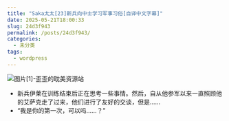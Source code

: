 ```yaml
---
title: "Saka太太[23]新兵向中士学习军事习俗[自译中文字幕]"
date: 2025-05-21T18:00:33
slug: 24d3f943
permalink: /posts/24d3f943/
categories:
  - 未分类
tags:
  - wordpress
---
```


![图片[1]-歪歪的耽美资源站](/images/wp/24d3f943-b78d35ac.jpg)

*   新兵伊莱在训练结束后正在思考一些事情。然后，自从他参军以来一直照顾他的艾萨克走了过来，他们进行了友好的交谈，但是……
*   “我是你的第一次，可以吗……？”
